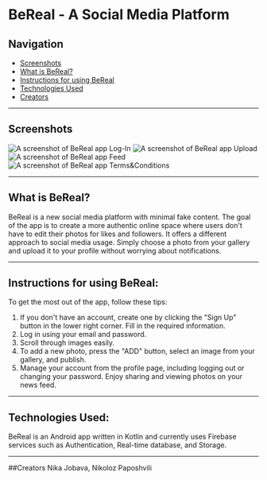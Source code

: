 # BeReal - A Social Media Platform

## Navigation
- [Screenshots](#screenshots)
- [What is BeReal?](#what-is-bereal)
- [Instructions for using BeReal](#instructions-for-using-bereal)
- [Technologies Used](#technologies-used)
- [Creators](#creators)
___

## Screenshots
![A screenshot of BeReal app Log-In](https://imagizer.imageshack.com/img923/7413/DB7GNU.jpg)
![A screenshot of BeReal app Upload](https://imagizer.imageshack.com/img922/8175/nNCVKG.jpg)
![A screenshot of BeReal app Feed](https://imagizer.imageshack.com/img924/5966/4YGqUB.jpg)
![A screenshot of BeReal app Terms&Conditions](https://imagizer.imageshack.com/img922/8878/Z7qGoQ.jpg)
___

## What is BeReal?
BeReal is a new social media platform with minimal fake content. The goal of the app is to create a more authentic online space where users don't have to edit their photos for likes and followers. It offers a different approach to social media usage. Simply choose a photo from your gallery and upload it to your profile without worrying about notifications.

___

## Instructions for using BeReal:
To get the most out of the app, follow these tips:
1. If you don't have an account, create one by clicking the "Sign Up" button in the lower right corner. Fill in the required information.
2. Log in using your email and password.
3. Scroll through images easily.
4. To add a new photo, press the "ADD" button, select an image from your gallery, and publish.
5. Manage your account from the profile page, including logging out or changing your password. Enjoy sharing and viewing photos on your news feed.
___

## Technologies Used:
BeReal is an Android app written in Kotlin and currently uses Firebase services such as Authentication, Real-time database, and Storage.
___
##Creators
Nika Jobava, Nikoloz Paposhvili
